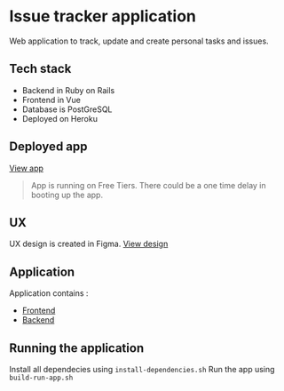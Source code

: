 # Issue tracker application

Web application to track, update and create personal tasks and issues. 

## Tech stack
- Backend in Ruby on Rails
- Frontend in Vue
- Database is PostGreSQL
- Deployed on Heroku

## Deployed app
[View app](https://issue-tracker-portal.herokuapp.com/)
> App is running on Free Tiers. There could be a one time delay in booting up the app.

## UX
UX design is created in Figma. [View design](https://www.figma.com/file/AOL8Gk8n0gN5dqc0AGotP0/IssueTracker?node-id=0%3A1)

## Application 
Application contains :
- [Frontend](frontend/)
- [Backend](backend/)

## Running the application 

Install all dependecies using `install-dependencies.sh`
Run the app using `build-run-app.sh`